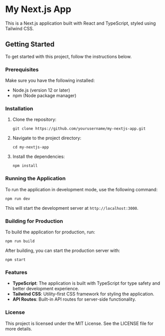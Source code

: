 # My Next.js App

This is a Next.js application built with React and TypeScript, styled using Tailwind CSS.

## Getting Started

To get started with this project, follow the instructions below.

### Prerequisites

Make sure you have the following installed:

- Node.js (version 12 or later)
- npm (Node package manager)

### Installation

1. Clone the repository:

   ```
   git clone https://github.com/yourusername/my-nextjs-app.git
   ```

2. Navigate to the project directory:

   ```
   cd my-nextjs-app
   ```

3. Install the dependencies:

   ```
   npm install
   ```

### Running the Application

To run the application in development mode, use the following command:

```
npm run dev
```

This will start the development server at `http://localhost:3000`.

### Building for Production

To build the application for production, run:

```
npm run build
```

After building, you can start the production server with:

```
npm start
```

### Features

- **TypeScript**: The application is built with TypeScript for type safety and better development experience.
- **Tailwind CSS**: Utility-first CSS framework for styling the application.
- **API Routes**: Built-in API routes for server-side functionality.

### License

This project is licensed under the MIT License. See the LICENSE file for more details.